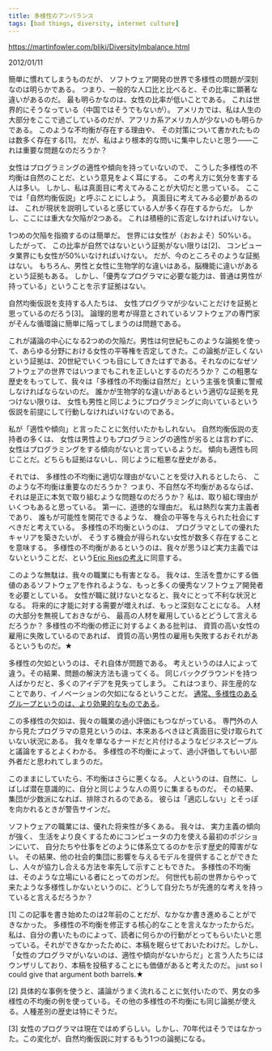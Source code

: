 ```yaml
---
title: 多様性のアンバランス
tags: [bad things, diversity, internet culture]
---
```


https://martinfowler.com/bliki/DiversityImbalance.html


2012/01/11





















簡単に慣れてしまうものだが、
ソフトウェア開発の世界で多様性の問題が深刻なのは明らかである。
つまり、一般的な人口比と比べると、その比率に顕著な違いがあるのだ。
最も明らかなのは、女性の比率が低いことである。
これは世界的にそうなっている（中国ではそうでもないが）。
アメリカでは、私は人生の大部分をここで過ごしているのだが、アフリカ系アメリカ人が少ないのも明らかである。
このような不均衡が存在する理由や、
その対策について書かれたものは数多く存在する[1]。
だが、私はより根本的な問いに集中したいと思う——これは重要な問題なのだろうか？




















女性はプログラミングの適性や傾向を持っていないので、
こうした多様性の不均衡は自然のことだ、という意見をよく耳にする。
この考え方に気分を害する人は多い。
しかし、私は真面目に考えてみることが大切だと思っている。
ここでは「自然均衡仮説」と呼ぶことにしよう。
真面目に考えてみる必要があるのは、
これが現状を説明していると感じている人が多く存在するからだ。
しかし、ここには重大な欠陥が2つある。
これは積極的に否定しなければいけない。




















1つめの欠陥を指摘するのは簡単だ。
世界には女性が（おおよそ）50%いる。
したがって、
この比率が自然ではないという証拠がない限りは[2]、
コンピュータ業界にも女性が50%いなければいけない。
だが、今のところそのような証拠はない。
もちろん、男性と女性に生物学的な違いはある。脳機能に違いがあるという証拠もある。
しかし、「優秀なプログラマに必要な能力は、普通は男性が持っている」ということを示す証拠はない。











自然均衡仮説を支持する人たちは、
女性プログラマが少ないことだけを証拠と思っているのだろう[3]。
論理的思考が得意とされているソフトウェアの専門家がそんな循環論に簡単に陥ってしまうのは問題である。




















これが議論の中心になる2つめの欠陥だ。男性は何世紀もこのような論拠を使って、あらゆる分野における女性の平等権を否定してきた。この論拠が正しくないという証拠は、20世紀でいくつも目にしてきたはずである。それなのになぜソフトウェアの世界ではいつまでもこれを正しいとするのだろうか？
この粗悪な歴史をもってして、我々は「多様性の不均衡は自然だ」という主張を慎重に警戒しなければならないのだ。
誰かが生物学的な違いがあるという適切な証拠を見つけない限りは、
女性も男性と同じようにプログラミングに向いているという仮説を前提にして行動しなければいけないのである。












私が「適性や傾向」と言ったことに気付いたかもしれない。
自然均衡仮説の支持者の多くは、
女性は男性よりもプログラミングの適性が劣るとは言わずに、
女性はプログラミングをする傾向がないと言っているようだ。
傾向も適性も同じことだ。どちらも証拠はないし、同じように粗悪な歴史がある。

























それでは、
多様性の不均衡に適切な理由がないことを受け入れるとしたら、
このような不均衡は重要なのだろうか？
つまり、不自然な不均衡があるならば、それは是正に本気で取り組むような問題なのだろうか？
私は、取り組む理由がいくつもあると思っている。
第一に、道徳的な理由だ。
私は熱烈な実力主義者であり、
誰もが可能性を開花できるような、
機会の平等を与えられた社会にすべきだと考えている。
多様性の不均衡というのは、
プログラマとしての優れたキャリアを築きたいが、
そうする機会が得られない女性が数多く存在することを意味する。
多様性の不均衡があるというのは、我々が思うほど実力主義ではないということだ、という[Eric Riesの考え](http://techcrunch.com/2011/11/19/racism-and-meritocracy/)に同意する。

















このような無駄は、我々の職業にも有害となる。
我々は、生活を豊かにする価値のあるソフトウェアを作れるような、もっと多くの優秀なソフトウェア開発者を必要としている。
女性が職に就けないとなると、我々にとって不利な状況となる。
将来的に才能に対する需要が増えれば、もっと深刻なことになる。
人材の大部分を無視しておきながら、
最高の人材を雇用しているとどうして言えるだろうか？
多様性の不均衡の修正に対するよくある批判は、
資質の高い女性の雇用に失敗しているのであれば、
資質の高い男性の雇用も失敗するおそれがあるというものだ。★











多様性の欠如というのは、それ自体が問題である。
考えというのは人によって違う。その結果、問題の解決方法も違ってくる。
同じバックグラウンドを持つ人ばかりだと、多くのアイデアを見失ってしまう。
これはつまり、非生産的なことであり、イノベーションの欠如になるということだ。
[通常、多様性のあるグループというのは、より効果的なものである](http://www.amazon.com/gp/product/0691138540?ie=UTF8&tag=martinfowlerc-20&linkCode=as2&camp=1789&creative=9325&creativeASIN=0691138540)。













この多様性の欠如は、我々の職業の過小評価にもつながっている。
専門外の人から見たプログラマの意見というのは、本来あるべきほど真面目に受け取られていない状況にある。
我々を単なるナードだと片付けるようなビジネスピープルと議論をするとよくわかる。
多様性の不均衡によって、過小評価してもいい部外者だと思われてしまうのだ。












このままにしていたら、不均衡はさらに悪くなる。
人というのは、自然に、しばしば潜在意識的に、自分と同じような人の周りに集まるものだ。
その結果、集団が少数派になれば、排除されるのである。
彼らは「適応しない」とそっぽを向かれるときが警告サインだ。

















ソフトウェアの職業には、優れた将来性が多くある。
我々は、
実力主義の傾向が強く、
生活をより良くするためにコンピュータの力を使える最初のポジションにいて、
自分たちや仕事をどのように体系立てるのかを示す歴史的障害がない。
その結果、他の社会的集団に影響を与えるモデルを提供することができたし、人々が協力し合える方法を率先して示すこともできた。
多様性の不均衡は、そのような立場にいる者にとってのガンだ。
何世代も前の世界からやって来たような多様性しかないというのに、どうして自分たちが先進的な考えを持っていると言えるだろうか？



















[1] この記事を書き始めたのは2年前のことだが、なかなか書き進めることができなかった。
多様性の不均衡を修正する核心的なことを言えなかったからだ。私は、自分の書いたものによって、読者に何らかの行動がとってもらいたいと思っている。それができなかったために、本稿を眠らせておいたわけだ。しかし、「女性のプログラマがいないのは、適性や傾向がないからだ」と言う人たちにはウンザリしており、本稿を投稿することにも価値があると考えたのだ。
just so I could give that argument both barrels.★







[2] 具体的な事例を使うと、議論がうまく流れることに気付いたので、男女の多様性の不均衡の例を使っている。その他の多様性の不均衡にも同じ論拠が使える。人種差別の歴史は特にそうだ。




[3] 女性のプログラマは現在ではめずらしい。しかし、70年代はそうではなかった。この変化が、自然均衡仮説に対するもう1つの論拠になる。
